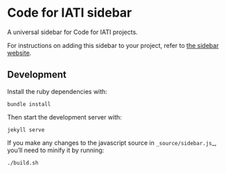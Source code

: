 # Code for IATI sidebar

A universal sidebar for Code for IATI projects.

For instructions on adding this sidebar to your project, refer to [the sidebar website](https://codeforiati.org/sidebar/).

## Development

Install the ruby dependencies with:

```
bundle install
```

Then start the development server with:

```
jekyll serve
```

If you make any changes to the javascript source in `_source/sidebar.js`_, you’ll need to minify it by running:

```
./build.sh
```
